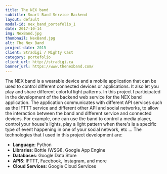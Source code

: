 ```yaml
---
title: The NEX band
subtitle: Smart Band Service Backend
layout: default
modal-id: nex_band_portefolio_1
date: 2017-10-14
img: NexBand.jpg
thumbnail: NexBand.jpg
alt: The Nex Band
project-date: 2015
client: Stradigi / Mighty Cast
category: portefolio
client_url: http://stradigi.ca
banner_url: https://www.thenexband.com/
---
```


The NEX band is a wearable device and a mobile application that can be used to control
different connected devices or applications. It also let you play and share different colorful light patterns.
In this project I participated in the development of the backend web service for the NEX band application.
The application communicates with different API services such as the IFTTT service and different other API and social networks,
to allow the interaction between the band and different service and connected devices. For example, one can use the band
to control a media player, control your house's lights, play a light pattern when there's is a specific type of
event happening in one of your social network, etc ... The technologies that I used in this project development are:

- **Language**: Python
- **Libraries**: Bottle (WSGI), Google App Engine
- **Databases**: Google Data Store
- **APIS**: IFTTT, Facebook, Instagram, and more
- **Cloud Services**: Google Cloud Services